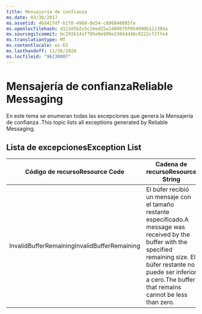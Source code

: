 ```yaml
---
title: Mensajería de confianza
ms.date: 03/30/2017
ms.assetid: 46d41fdf-b1f8-4968-8e54-c896848885fa
ms.openlocfilehash: d113d5b2c5c24ed25a1480679f054990b121394a
ms.sourcegitcommit: bc293b14af795e0e999e3304dd40c0222cf2ffe4
ms.translationtype: MT
ms.contentlocale: es-ES
ms.lasthandoff: 11/26/2020
ms.locfileid: "96238007"
---
```

# <a name="reliable-messaging"></a><span data-ttu-id="cf159-102">Mensajería de confianza</span><span class="sxs-lookup"><span data-stu-id="cf159-102">Reliable Messaging</span></span>

<span data-ttu-id="cf159-103">En este tema se enumeran todas las excepciones que genera la Mensajería de confianza .</span><span class="sxs-lookup"><span data-stu-id="cf159-103">This topic lists all exceptions generated by Reliable Messaging.</span></span>  
  
## <a name="exception-list"></a><span data-ttu-id="cf159-104">Lista de excepciones</span><span class="sxs-lookup"><span data-stu-id="cf159-104">Exception List</span></span>  
  
|<span data-ttu-id="cf159-105">Código de recurso</span><span class="sxs-lookup"><span data-stu-id="cf159-105">Resource Code</span></span>|<span data-ttu-id="cf159-106">Cadena de recurso</span><span class="sxs-lookup"><span data-stu-id="cf159-106">Resource String</span></span>|  
|-------------------|---------------------|  
|<span data-ttu-id="cf159-107">InvalidBufferRemaining</span><span class="sxs-lookup"><span data-stu-id="cf159-107">InvalidBufferRemaining</span></span>|<span data-ttu-id="cf159-108">El búfer recibió un mensaje con el tamaño restante especificado.</span><span class="sxs-lookup"><span data-stu-id="cf159-108">A message was received by the buffer with the specified remaining size.</span></span> <span data-ttu-id="cf159-109">El búfer restante no puede ser inferior a cero.</span><span class="sxs-lookup"><span data-stu-id="cf159-109">The buffer that remains cannot be less than zero.</span></span>|
